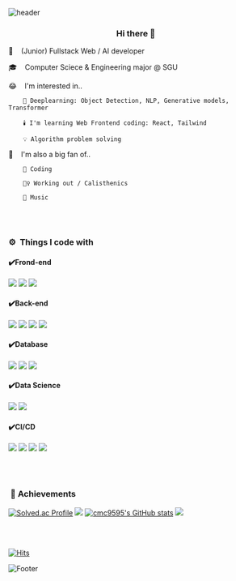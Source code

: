 ![header](https://capsule-render.vercel.app/api?type=waving&color=auto&height=150&section=header&text=WELCOME%202024&fontSize=30)

### <center> Hi there 👋</center>

 
🌱&nbsp;&nbsp;&nbsp; (Junior) Fullstack Web / AI developer

🎓️&nbsp;&nbsp;&nbsp; Computer Sciece & Engineering major @ SGU

😂&nbsp;&nbsp;&nbsp; I'm interested in..  
```
    🧠 Deeplearning: Object Detection, NLP, Generative models, Transformer

    🕯️ I'm learning Web Frontend coding: React, Tailwind

    💡 Algorithm problem solving
```


🍄&nbsp;&nbsp;&nbsp; I'm also a big fan of..  
```
    🐤️ Coding 

    🏋‍♀️️ Working out / Calisthenics

    🎸️ Music
```


<br/><br/>

### ⚙️&nbsp; Things I code with
#### ✔️Frond-end
<img src="https://img.shields.io/badge/React-61DAFB?style=flat&logo=React&logoColor=white"/> <img src="https://img.shields.io/badge/Vue.js-4FC08D?style=flat&logo=Vue.js&logoColor=white"/> <img src="https://img.shields.io/badge/Bootstrap-7952B3?style=flat&logo=Bootstrap&logoColor=white"/>

#### ✔️Back-end
<img src="https://img.shields.io/badge/Django-092E20?style=flat&logo=Django&logoColor=white"/> <img src="https://img.shields.io/badge/FastAPI-009688?style=flat&logo=FastAPI&logoColor=white"/> <img src="https://img.shields.io/badge/Flask-000000?style=flat&logo=Flask&logoColor=white"/> <img src="https://img.shields.io/badge/SpringBoot-6DB33F?style=flat&logo=SpringBoot&logoColor=white"/>


#### ✔️Database
<img src="https://img.shields.io/badge/MongoDB-47A248?style=flat&logo=MongoDB&logoColor=white"/> <img src="https://img.shields.io/badge/PostgreSQL-4169E1?style=flat&logo=PostgreSQL&logoColor=white"/> <img src="https://img.shields.io/badge/MySQL-4479A1?style=flat&logo=MySQL&logoColor=white"/>

#### ✔️Data Science
<img src="https://img.shields.io/badge/Python-3776AB?style=flat&logo=Python&logoColor=white"/> <img src="https://img.shields.io/badge/Jupyter-F37626?style=flat&logo=Jupyter&logoColor=white"/>

#### ✔️CI/CD
<img src="https://img.shields.io/badge/Docker-2496ED?style=flat&logo=Docker&logoColor=white"/> <img src="https://img.shields.io/badge/Kubernetes-326CE5?style=flat&logo=Kubernetes&logoColor=white"/> <img src="https://img.shields.io/badge/Git-F05032?style=flat&logo=Git&logoColor=white"/> <img src="https://img.shields.io/badge/Ubuntu-E95420?style=flat&logo=Ubuntu&logoColor=white"/>


<br/><br/>
### &nbsp;🎯 Achievements

[![Solved.ac Profile](http://mazassumnida.wtf/api/v2/generate_badge?boj=cmc9595)](https://solved.ac/cmc9595)
<img src="http://mazandi.herokuapp.com/api?handle=cmc9595&theme=warm"/>
[![cmc9595's GitHub stats](https://github-readme-stats.vercel.app/api?username=cmc9595&card_width=350&line_height=20)](https://github.com/cmc9595/github-readme-stats)
<img src = "https://github-readme-stats.vercel.app/api/top-langs/?username=cmc9595&layout=compact&theme=buefy"/> 
<!--
**cmc9595/cmc9595** is a ✨ _special_ ✨ repository because its `README.md` (this file) appears on your GitHub profile.

Here are some ideas to get you started:

- 🔭 I’m currently working on ...
- 🌱 I’m currently learning ...
- 👯 I’m looking to collaborate on ...
- 🤔 I’m looking for help with ...
- 💬 Ask me about ...
- 📫 How to reach me: ...
- 😄 Pronouns: ...
- ⚡ Fun fact: ...
-->

<br/><br/>

[![Hits](https://hits.seeyoufarm.com/api/count/incr/badge.svg?url=https%3A%2F%2Fgithub.com%2Fcmc9595&count_bg=%2379C83D&title_bg=%23555555&icon=&icon_color=%23E7E7E7&title=hits&edge_flat=false)](https://hits.seeyoufarm.com)

![Footer](https://capsule-render.vercel.app/api?type=waving&color=auto&height=200&section=footer&text)
